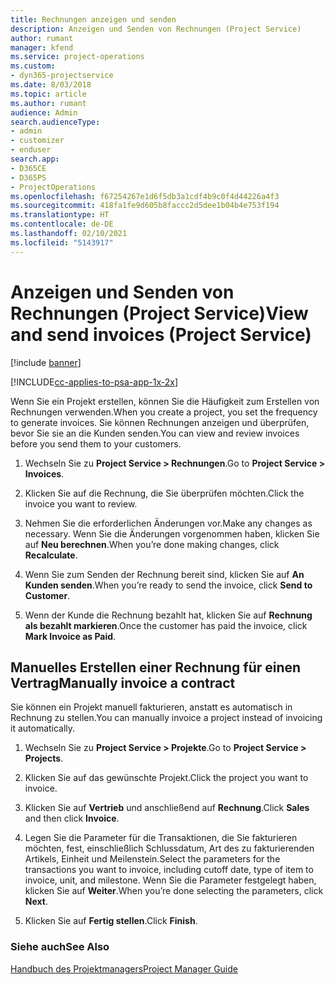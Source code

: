```yaml
---
title: Rechnungen anzeigen und senden
description: Anzeigen und Senden von Rechnungen (Project Service)
author: rumant
manager: kfend
ms.service: project-operations
ms.custom:
- dyn365-projectservice
ms.date: 8/03/2018
ms.topic: article
ms.author: rumant
audience: Admin
search.audienceType:
- admin
- customizer
- enduser
search.app:
- D365CE
- D365PS
- ProjectOperations
ms.openlocfilehash: f67254267e1d6f5db3a1cdf4b9c0f4d44226a4f3
ms.sourcegitcommit: 418fa1fe9d605b8faccc2d5dee1b04b4e753f194
ms.translationtype: HT
ms.contentlocale: de-DE
ms.lasthandoff: 02/10/2021
ms.locfileid: "5143917"
---
```

# <a name="view-and-send-invoices-project-service"></a><span data-ttu-id="dbe8a-103">Anzeigen und Senden von Rechnungen (Project Service)</span><span class="sxs-lookup"><span data-stu-id="dbe8a-103">View and send invoices (Project Service)</span></span>

[!include [banner](../includes/psa-now-project-operations.md)]

[!INCLUDE[cc-applies-to-psa-app-1x-2x](../includes/cc-applies-to-psa-app-1x-2x.md)]

<span data-ttu-id="dbe8a-104">Wenn Sie ein Projekt erstellen, können Sie die Häufigkeit zum Erstellen von Rechnungen verwenden.</span><span class="sxs-lookup"><span data-stu-id="dbe8a-104">When you create a project, you set the frequency to generate invoices.</span></span> <span data-ttu-id="dbe8a-105">Sie können Rechnungen anzeigen und überprüfen, bevor Sie sie an die Kunden senden.</span><span class="sxs-lookup"><span data-stu-id="dbe8a-105">You can view and review invoices before you send them to your customers.</span></span>  
  
1.  <span data-ttu-id="dbe8a-106">Wechseln Sie zu **Project Service > Rechnungen**.</span><span class="sxs-lookup"><span data-stu-id="dbe8a-106">Go to **Project Service > Invoices**.</span></span>  
  
2.  <span data-ttu-id="dbe8a-107">Klicken Sie auf die Rechnung, die Sie überprüfen möchten.</span><span class="sxs-lookup"><span data-stu-id="dbe8a-107">Click the invoice you want to review.</span></span>  
  
3.  <span data-ttu-id="dbe8a-108">Nehmen Sie die erforderlichen Änderungen vor.</span><span class="sxs-lookup"><span data-stu-id="dbe8a-108">Make any changes as necessary.</span></span> <span data-ttu-id="dbe8a-109">Wenn Sie die Änderungen vorgenommen haben, klicken Sie auf **Neu berechnen**.</span><span class="sxs-lookup"><span data-stu-id="dbe8a-109">When you’re done making changes, click **Recalculate**.</span></span>  
  
4.  <span data-ttu-id="dbe8a-110">Wenn Sie zum Senden der Rechnung bereit sind, klicken Sie auf **An Kunden senden**.</span><span class="sxs-lookup"><span data-stu-id="dbe8a-110">When you’re ready to send the invoice, click **Send to Customer**.</span></span>  
  
5.  <span data-ttu-id="dbe8a-111">Wenn der Kunde die Rechnung bezahlt hat, klicken Sie auf **Rechnung als bezahlt markieren**.</span><span class="sxs-lookup"><span data-stu-id="dbe8a-111">Once the customer has paid the invoice, click **Mark Invoice as Paid**.</span></span>  
  
## <a name="manually-invoice-a-contract"></a><span data-ttu-id="dbe8a-112">Manuelles Erstellen einer Rechnung für einen Vertrag</span><span class="sxs-lookup"><span data-stu-id="dbe8a-112">Manually invoice a contract</span></span>  
 <span data-ttu-id="dbe8a-113">Sie können ein Projekt manuell fakturieren, anstatt es automatisch in Rechnung zu stellen.</span><span class="sxs-lookup"><span data-stu-id="dbe8a-113">You can manually invoice a project instead of invoicing it automatically.</span></span>  
  
1.  <span data-ttu-id="dbe8a-114">Wechseln Sie zu **Project Service > Projekte**.</span><span class="sxs-lookup"><span data-stu-id="dbe8a-114">Go to **Project Service > Projects**.</span></span>  
  
2.  <span data-ttu-id="dbe8a-115">Klicken Sie auf das gewünschte Projekt.</span><span class="sxs-lookup"><span data-stu-id="dbe8a-115">Click the project you want to invoice.</span></span>  
  
3.  <span data-ttu-id="dbe8a-116">Klicken Sie auf **Vertrieb** und anschließend auf **Rechnung**.</span><span class="sxs-lookup"><span data-stu-id="dbe8a-116">Click **Sales** and then click **Invoice**.</span></span>  
  
4.  <span data-ttu-id="dbe8a-117">Legen Sie die Parameter für die Transaktionen, die Sie fakturieren möchten, fest, einschließlich Schlussdatum, Art des zu fakturierenden Artikels, Einheit und Meilenstein.</span><span class="sxs-lookup"><span data-stu-id="dbe8a-117">Select the parameters for the transactions you want to invoice, including cutoff date, type of item to invoice, unit, and milestone.</span></span> <span data-ttu-id="dbe8a-118">Wenn Sie die Parameter festgelegt haben, klicken Sie auf **Weiter**.</span><span class="sxs-lookup"><span data-stu-id="dbe8a-118">When you’re done selecting the parameters, click **Next**.</span></span>  
  
5.  <span data-ttu-id="dbe8a-119">Klicken Sie auf **Fertig stellen**.</span><span class="sxs-lookup"><span data-stu-id="dbe8a-119">Click **Finish**.</span></span>  
  
### <a name="see-also"></a><span data-ttu-id="dbe8a-120">Siehe auch</span><span class="sxs-lookup"><span data-stu-id="dbe8a-120">See Also</span></span>  
 [<span data-ttu-id="dbe8a-121">Handbuch des Projektmanagers</span><span class="sxs-lookup"><span data-stu-id="dbe8a-121">Project Manager Guide</span></span>](../psa/project-manager-guide.md)
